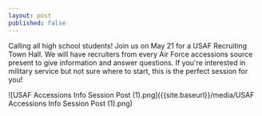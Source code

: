 ```yaml
---
layout: post
published: false
---
```

Calling all high school students! Join us on May 21 for a USAF Recruiting Town Hall. We will have recruiters from every Air Force accessions source present to give information and answer questions. If you're interested in military service but not sure where to start, this is the perfect session for you!

![USAF Accessions Info Session Post (1).png]({{site.baseurl}}/media/USAF Accessions Info Session Post (1).png)

